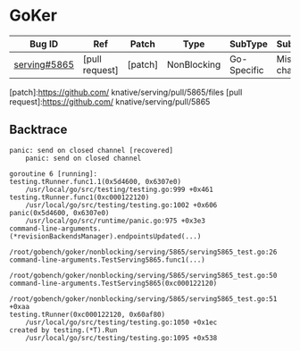 
# GoKer

| Bug ID|  Ref | Patch | Type | SubType | SubsubType |
| ----  | ---- | ----  | ---- | ---- | ---- |
|[serving#5865]|[pull request]|[patch]| NonBlocking | Go-Specific | Misuse channel |

[serving#5865]:(serving5865_test.go)
[patch]:https://github.com/ knative/serving/pull/5865/files
[pull request]:https://github.com/ knative/serving/pull/5865
 

## Backtrace

```
panic: send on closed channel [recovered]
	panic: send on closed channel

goroutine 6 [running]:
testing.tRunner.func1.1(0x5d4600, 0x6307e0)
	/usr/local/go/src/testing/testing.go:999 +0x461
testing.tRunner.func1(0xc000122120)
	/usr/local/go/src/testing/testing.go:1002 +0x606
panic(0x5d4600, 0x6307e0)
	/usr/local/go/src/runtime/panic.go:975 +0x3e3
command-line-arguments.(*revisionBackendsManager).endpointsUpdated(...)
	/root/gobench/goker/nonblocking/serving/5865/serving5865_test.go:26
command-line-arguments.TestServing5865.func1(...)
	/root/gobench/goker/nonblocking/serving/5865/serving5865_test.go:50
command-line-arguments.TestServing5865(0xc000122120)
	/root/gobench/goker/nonblocking/serving/5865/serving5865_test.go:51 +0xaa
testing.tRunner(0xc000122120, 0x60af80)
	/usr/local/go/src/testing/testing.go:1050 +0x1ec
created by testing.(*T).Run
	/usr/local/go/src/testing/testing.go:1095 +0x538
```

